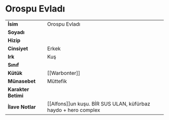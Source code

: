 # Orospu Evladı   
|  |  |  
|---|---|  
| **İsim** | Orospu Evladı|  
| **Soyadı** | |  
| **Hizip** | |  
| **Cinsiyet** | Erkek|  
| **Irk** | Kuş|  
| **Sınıf** | |  
| **Kütük** | [[Warbonter]]|  
| **Münasebet** | Müttefik|  
| **Karakter Betimi** | |  
| **İlave Notlar** | [[Alfons]]un kuşu. BİR SUS ULAN, küfürbaz haydo + hero complex|  
